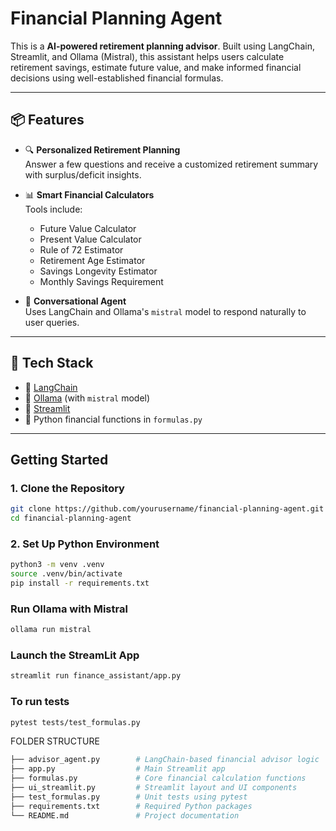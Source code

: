 # Financial Planning Agent

This is a **AI-powered retirement planning advisor**. Built using LangChain, Streamlit, and Ollama (Mistral), this assistant helps users calculate retirement savings, estimate future value, and make informed financial decisions using well-established financial formulas.

---

## 📦 Features

- 🔍 **Personalized Retirement Planning**  
  Answer a few questions and receive a customized retirement summary with surplus/deficit insights.

- 📊 **Smart Financial Calculators**  
  Tools include:
  - Future Value Calculator
  - Present Value Calculator
  - Rule of 72 Estimator
  - Retirement Age Estimator
  - Savings Longevity Estimator
  - Monthly Savings Requirement

- 🧠 **Conversational Agent**  
  Uses LangChain and Ollama's `mistral` model to respond naturally to user queries.

---

## 🧰 Tech Stack

- 🧱 [LangChain](https://www.langchain.com/)
- 🤖 [Ollama](https://ollama.com/) (with `mistral` model)
- 🎨 [Streamlit](https://streamlit.io/)
- 🧮 Python financial functions in `formulas.py`

---

##  Getting Started

### 1. Clone the Repository

```bash
git clone https://github.com/yourusername/financial-planning-agent.git
cd financial-planning-agent
```
### 2. Set Up Python Environment
```bash
python3 -m venv .venv
source .venv/bin/activate
pip install -r requirements.txt
```
### Run Ollama with Mistral
```bash
ollama run mistral
```
### Launch the StreamLit App
```bash
streamlit run finance_assistant/app.py
```
### To run tests
```bash
pytest tests/test_formulas.py
```
FOLDER STRUCTURE
```bash
├── advisor_agent.py        # LangChain-based financial advisor logic  
├── app.py                  # Main Streamlit app  
├── formulas.py             # Core financial calculation functions  
├── ui_streamlit.py         # Streamlit layout and UI components  
├── test_formulas.py        # Unit tests using pytest  
├── requirements.txt        # Required Python packages  
└── README.md               # Project documentation  
```